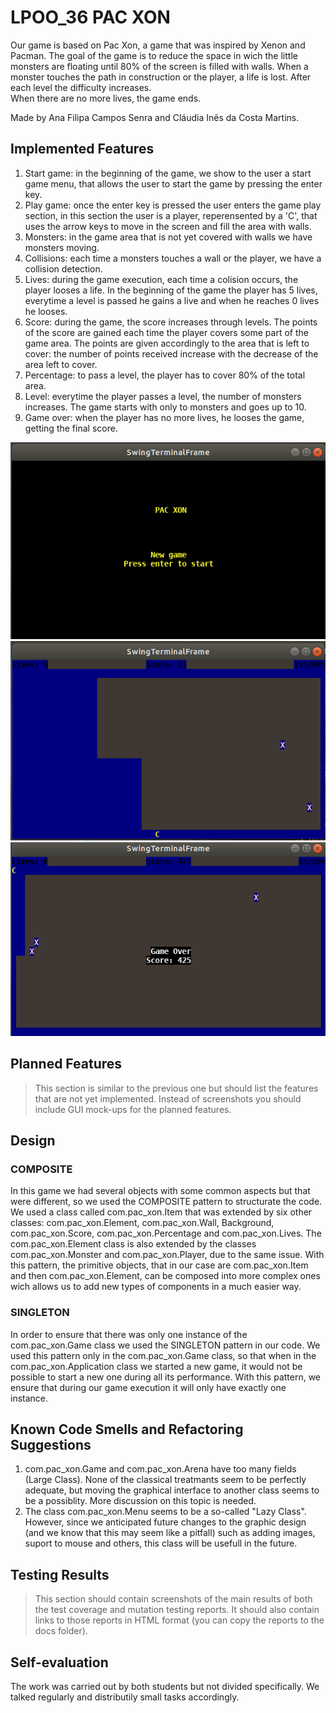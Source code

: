﻿# LPOO_36 PAC XON

 Our game is based on Pac Xon, a game that was inspired by Xenon and Pacman. The goal of the game is to reduce the space in wich the little monsters are floating until 80% of the screen is filled with walls. 
 When a monster touches the path in construction or the player, a life is lost. After each level the difficulty increases.   
 When there are no more lives, the game ends.

 Made by Ana Filipa Campos Senra and Cláudia Inês da Costa Martins.

## Implemented Features

 1. Start game: in the beginning of the game, we show to the user a start game menu, that allows the user to start the game by pressing the enter key.  
 2. Play game: once the enter key is pressed the user enters the game play section, in this section the user is a player, reperensented by a 'C', that uses the arrow keys to move in the screen and fill the area with walls.
 3. Monsters: in the game area that is not yet covered with walls we have monsters moving.   
 4. Collisions: each time a monsters touches a wall or the player, we have a collision detection.  
 5. Lives: during the game execution, each time a colision occurs, the player looses a life. In the beginning of the game the player has 5 lives, everytime a level is passed he gains a live and when he reaches 0 lives he looses.
 6. Score: during the game, the score increases through levels. The points of the score are gained each time the player covers some part of the game area. The points are given accordingly to the area that is left to cover: the number of points received increase with the decrease of the area left to cover.   
 7. Percentage: to pass a level, the player has to cover 80% of the total area.  
 8. Level: everytime the player passes a level, the number of monsters increases. The game starts with only to monsters and goes up to 10.   
 9. Game over: when the player has no more lives, he looses the game, getting the final score.   
 
 ![Begin](images/start.png)  
 ![Game](images/finishedPath.png)  
 ![GAMEOVER](images/gameOver.png)  

## Planned Features

> This section is similar to the previous one but should list the features that are not yet implemented. Instead of screenshots you should include GUI mock-ups for the planned features.

## Design

### COMPOSITE    
  In this game we had several objects with some common aspects but that were different, so we used the COMPOSITE pattern to structurate the code.
  We used a class called com.pac_xon.Item that was extended by six other classes: com.pac_xon.Element, com.pac_xon.Wall, Background, com.pac_xon.Score, com.pac_xon.Percentage and com.pac_xon.Lives. The com.pac_xon.Element class is also extended by the classes com.pac_xon.Monster and com.pac_xon.Player, due to the same issue.
  With this pattern, the primitive objects, that in our case are com.pac_xon.Item and then com.pac_xon.Element, can be composed into more complex ones wich allows us to add new types of components in a much easier way.
  
### SINGLETON   
 In order to ensure that there was only one instance of the com.pac_xon.Game class we used the SINGLETON pattern in our code.
 We used this pattern only in the com.pac_xon.Game class, so that when in the com.pac_xon.Application class we started a new game, it would not be possible to start a new one during all its performance.
 With this pattern, we ensure that during our game execution it will only have exactly one instance. 

## Known Code Smells and Refactoring Suggestions

1. com.pac_xon.Game and com.pac_xon.Arena have too many fields (Large Class). None of the classical treatmants seem to be perfectly adequate, but moving the graphical interface to another class seems to be a possiblity. More discussion on this topic is needed.
2. The class com.pac_xon.Menu seems to be a so-called "Lazy Class". However, since we anticipated future changes to the graphic design (and we know that this may seem like a pitfall) such as adding images, suport to mouse and others, this class will be usefull in the future.

## Testing Results

> This section should contain screenshots of the main results of both the test coverage and mutation testing reports. It should also contain links to those reports in HTML format (you can copy the reports to the docs folder).

## Self-evaluation
The work was carried out by both students but not divided specifically. We talked regularly and distributily small tasks accordingly. 
